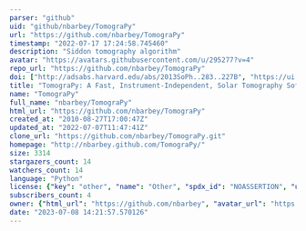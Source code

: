 ```yaml
---
parser: "github"
uid: "github/nbarbey/TomograPy"
url: "https://github.com/nbarbey/TomograPy"
timestamp: "2022-07-17 17:24:58.745460"
description: "Siddon tomography algorithm"
avatar: "https://avatars.githubusercontent.com/u/295277?v=4"
repo_url: "https://github.com/nbarbey/TomograPy"
doi: ["http://adsabs.harvard.edu/abs/2013SoPh..283..227B", "https://ui.adsabs.harvard.edu/abs/2011ascl.soft04001B/abstract"]
title: "TomograPy: A Fast, Instrument-Independent, Solar Tomography Software"
name: "TomograPy"
full_name: "nbarbey/TomograPy"
html_url: "https://github.com/nbarbey/TomograPy"
created_at: "2010-08-27T17:00:47Z"
updated_at: "2022-07-07T11:47:41Z"
clone_url: "https://github.com/nbarbey/TomograPy.git"
homepage: "http://nbarbey.github.com/TomograPy/"
size: 3314
stargazers_count: 14
watchers_count: 14
language: "Python"
license: {"key": "other", "name": "Other", "spdx_id": "NOASSERTION", "url": null, "node_id": "MDc6TGljZW5zZTA="}
subscribers_count: 4
owner: {"html_url": "https://github.com/nbarbey", "avatar_url": "https://avatars.githubusercontent.com/u/295277?v=4", "login": "nbarbey", "type": "User"}
date: "2023-07-08 14:21:57.570126"
---
```

